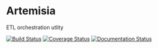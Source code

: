 # Artemisia
ETL orchestration utlity

[![Build Status](https://travis-ci.org/mig-foxbat/artemisia.svg?branch=master)](https://travis-ci.org/mig-foxbat/artemisia)
[![Coverage Status](https://coveralls.io/repos/github/mig-foxbat/artemisia/badge.svg?branch=master)](https://coveralls.io/github/mig-foxbat/artemisia?branch=master)
[![Documentation Status](https://readthedocs.org/projects/artemisia/badge/?version=latest)](http://artemisia.readthedocs.io/en/latest/?badge=latest)




